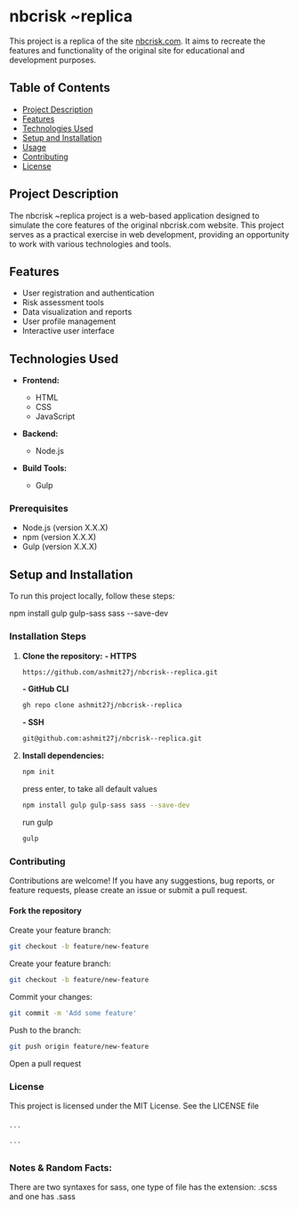 # nbcrisk ~replica

This project is a replica of the site [nbcrisk.com](http://nbcrisk.com/). It aims to recreate the features and functionality of the original site for educational and development purposes.

## Table of Contents

- [Project Description](#project-description)
- [Features](#features)
- [Technologies Used](#technologies-used)
- [Setup and Installation](#setup-and-installation)
- [Usage](#usage)
- [Contributing](#contributing)
- [License](#license)

## Project Description

The nbcrisk ~replica project is a web-based application designed to simulate the core features of the original nbcrisk.com website. This project serves as a practical exercise in web development, providing an opportunity to work with various technologies and tools.

## Features

- User registration and authentication
- Risk assessment tools
- Data visualization and reports
- User profile management
- Interactive user interface

## Technologies Used

- **Frontend:**

  - HTML
  - CSS
  - JavaScript

- **Backend:**

  - Node.js

- **Build Tools:**
  - Gulp

### Prerequisites

- Node.js (version X.X.X)
- npm (version X.X.X)
- Gulp (version X.X.X)

## Setup and Installation

To run this project locally, follow these steps:

npm install gulp gulp-sass sass --save-dev

### Installation Steps

1. **Clone the repository:**
   **- HTTPS**

   ```bash
   https://github.com/ashmit27j/nbcrisk--replica.git
   ```

   **- GitHub CLI**

   ```bash
   gh repo clone ashmit27j/nbcrisk--replica
   ```

   **- SSH**

   ```bash
   git@github.com:ashmit27j/nbcrisk--replica.git
   ```

2. **Install dependencies:**

   ```bash
   npm init
   ```

   press enter, to take all default values

   ```bash
   npm install gulp gulp-sass sass --save-dev
   ```

   run gulp

   ```bash
   gulp
   ```

### Contributing

Contributions are welcome! If you have any suggestions, bug reports, or feature requests, please create an issue or submit a pull request.

#### Fork the repository

Create your feature branch:

```bash
git checkout -b feature/new-feature
```

Create your feature branch:

```bash
git checkout -b feature/new-feature
```

Commit your changes:

```bash
git commit -m 'Add some feature'
```

Push to the branch:

```bash
git push origin feature/new-feature
```

Open a pull request

### License

This project is licensed under the MIT License. See the LICENSE file

````

```

```
````

### Notes & Random Facts:

There are two syntaxes for sass, one type of file has the extension: .scss and one has .sass
